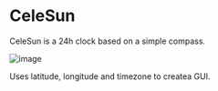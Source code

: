 # CeleSun

CeleSun is a 24h clock based on a simple compass. 

![image](https://github.com/user-attachments/assets/6d3676cc-a724-4ebb-b082-9a7bc5f00d52)

Uses latitude, longitude and timezone to createa GUI. 
